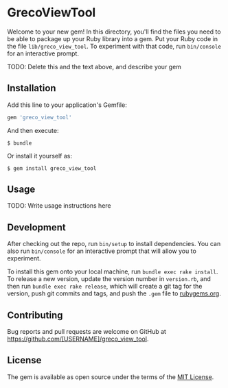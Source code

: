# GrecoViewTool

Welcome to your new gem! In this directory, you'll find the files you need to be able to package up your Ruby library into a gem. Put your Ruby code in the file `lib/greco_view_tool`. To experiment with that code, run `bin/console` for an interactive prompt.

TODO: Delete this and the text above, and describe your gem

## Installation

Add this line to your application's Gemfile:

```ruby
gem 'greco_view_tool'
```

And then execute:

    $ bundle

Or install it yourself as:

    $ gem install greco_view_tool

## Usage

TODO: Write usage instructions here

## Development

After checking out the repo, run `bin/setup` to install dependencies. You can also run `bin/console` for an interactive prompt that will allow you to experiment.

To install this gem onto your local machine, run `bundle exec rake install`. To release a new version, update the version number in `version.rb`, and then run `bundle exec rake release`, which will create a git tag for the version, push git commits and tags, and push the `.gem` file to [rubygems.org](https://rubygems.org).

## Contributing

Bug reports and pull requests are welcome on GitHub at https://github.com/[USERNAME]/greco_view_tool.


## License

The gem is available as open source under the terms of the [MIT License](http://opensource.org/licenses/MIT).

